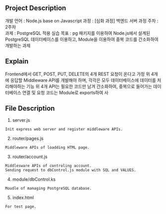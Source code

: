 ## Project Description

개발 언어 : Node.js base on Javascript
과정 : [심화 과정] 백엔드 서버 과정
주차 : 2주차  
과제 : PostgreSQL 적용 실습
목표 : pg 패키지를 이용하여 Node.js에서 설계된 PostgreSQL 데이터베이스를 이용하고, Module을 이용하여 중복 코드를 간소화하여 개발하는 과제

## Explain

Frontend에서 GET, POST, PUT, DELETE의 4개 REST 요청이 온다고 가정
위 4개에 응답할 Middleware API를 개발해야 하며, 각각은 모두 데이터베이스에 데이터를 처리해야하는 기능
위 4개 API는 필요한 코드만 남겨 간소화하여, 중복으로 들어가는 데이터베이스 연결 및 요청 코드는 Module로 exports하여 사

## File Description

1. server.js
```
Init express web server and register middleware APIs.
```

2. router/pages.js
```
Middleware APIs of loadding HTML page.
```

3. router/account.js
```
Middlesware APIs of controling account.
Sending request to dbControl.js module with SQL and VALUES.
```

4. module/dbControl.ks
```
Moudle of managing PostgreSQL database.
```

5. index.html
```
For test page.
```
